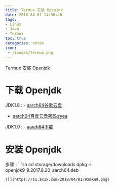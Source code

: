 ```yaml
---
title: Termux 安装 Openjdk
date: 2018-04-01 14:56:40
tags:
- Linux
- Java
- Termux
toc: true
categories: notes
icon:
 - /images/Termux.png
---
```

Termux 安装 Openjdk

# 下载 Openjdk
JDK1.8
: - [aarch64谷歌云盘](https://drive.google.com/file/d/1PdNqmLrhFlBoRlpCW-mC6CHbVS_Lva9D/view?usp=drivesdk)
  - [aarch64百度云盘密码:ryea](https://pan.baidu.com/s/14T-2L2j3gZaxfbwkZxJxqg)

JDK1.9
: - ~~[aarch64下载](https://mega.nz/#!aZgwVQpD!o8qNcQmObEEKn7qb5MZaDKbT3PUCAoCLwbHtAjDIKho)~~

# 安装 Openjdk
步骤
: ```sh
  cd storage/downloads
  dpkg -i openjdk9_9.2017.8.20_aarch64.deb
  ```
  ![](https://s1.ax1x.com/2018/04/01/9zmkW9.png)
